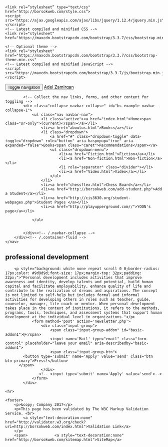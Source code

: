 <!DOCTYPE html>
<html lang="en">
  <head>
    <meta charset="utf-8">
    <meta http-equiv="X-UA-Compatible" content="IE=edge">
    <meta name="viewport" content="width=device-width, initial-scale=1">
    <!-- The above 3 meta tags *must* come first in the head; any other head content must come *after* these tags -->
    <meta name="description" content="">
    <meta name="author" content="">
    <link rel="icon" type="image/png" href="/favicon32x32.png" sizes="32x32">
    <title>Adele Zamirqan</title>

    <link rel=”stylesheet” type="text/css" href="http://borsokweb.com/style.css”>
    <script src="https://ajax.googleapis.com/ajax/libs/jquery/1.12.4/jquery.min.js"></script>
    <!-- Latest compiled and minified CSS -->
    <link rel="stylesheet" href="https://maxcdn.bootstrapcdn.com/bootstrap/3.3.7/css/bootstrap.min.css" 

    <!-- Optional theme -->
    <link rel="stylesheet" href="https://maxcdn.bootstrapcdn.com/bootstrap/3.3.7/css/bootstrap-theme.min.css" 
    <!-- Latest compiled and minified JavaScript -->
    <script src="https://maxcdn.bootstrapcdn.com/bootstrap/3.3.7/js/bootstrap.min.js" </script>

</head>
<body>
    
<nav class="navbar navbar-inverse navbar-fixed-top">
        <div class="container-fluid">
            <!-- Brand and toggle get grouped for better mobile display -->
            <div class="navbar-header">
                <button type="button" class="navbar-toggle collapsed" data-toggle="collapse" data-target="#bs-example-navbar-collapse-1" aria-expanded="false">
                    <span class="sr-only">Toggle navigation</span>
                    <span class="icon-bar"></span>
                    <span class="icon-bar"></span>
                    <span class="icon-bar"></span>
                </button>
                <a class="navbar-brand" href="index.html">Adel Zamirqan</a>
            </div>

            <!-- Collect the nav links, forms, and other content for toggling -->
            <div class="collapse navbar-collapse" id="bs-example-navbar-collapse-1">
                <ul class="nav navbar-nav">
                    <li class="active"><a href="index.html">Home<span class="sr-only">(current)</span></a></li>
                    <li><a href="aboutus.html">Books</a></li>
                    <li class="dropdown">
                        <a href="#" class="dropdown-toggle" data-toggle="dropdown" role="button" aria-haspopup="true" aria-expanded="false">Books<span class="caret">Recommendations</span></a>
                        <ul class="dropdown-menu">
                            <li><a href="Fiction.html">Fiction</a></li>
                            <li><a href="Non-fiction.html">Non-fiction</a></li>
                            <li role="separator" class="divider"></li>
                            <li><a href="Video.html">Video</a></li>
                        </ul>
                    </li>
                    <li><a href="chessflex.html">Chess Board</a></li>
                    <li><a href="http://borsokweb.com/add-student.php">Add a Student</a></li>
                    <li><a href="http://cis3630.org/student-webpages.php">Student Pages </a></li>
                    <li><a href="http://playupperground.com//">YOON's page</a></li>

                </ul>


            </div><!-- /.navbar-collapse -->
        </div><!-- /.container-fluid -->
    </nav>

<!-- Main jumbotron for a primary marketing message or call to action -->
<div style="" class="bigContainer">
    <div class="container">
        <!--<div class="row">
            <div class="col-md-12">
                <img src="Mueed.jpg" alt="Mueed.jpg" class="img-circle imgPrifile">
                <h2>Mueed Kumandan</h2>
                <p> Principles of Web Design </p><br>
                CIS 3630<br>
                Summer-2015 <br>
                <br>
                <p id="description"> Adelya
            </p>-->
        <h1>professional development</h1>

        <p style="background: white none repeat scroll 0 0;border-radius: 17px;color: #9d9d9d;font-size: 17px;margin-top: 32px;padding: 22px;">"Personal development includes activities that improve awareness and identity, develop talents and potential, build human capital and facilitate employability, enhance quality of life and contribute to the realization of dreams and aspirations. The concept is not limited to self-help but includes formal and informal activities for developing others in roles such as teacher, guide, counselor, manager, life coach or mentor. When personal development takes place in the context of institutions, it refers to the methods, programs, tools, techniques, and assessment systems that support human development at the individual level in organizations."</p>
                <form method='post' action='newsletter.php'>
                    <div class="input-group">
                        <span class="input-group-addon" id="basic-addon1">@</span>
                        <input name='Mail' type="email" class="form-control" placeholder="leave your email" aria-describedby="basic-addon1">
                        <span class="input-group-btn">
            <button type='submit' name='Apply' value='send' class="btn btn-primary">Press!</button>
          </span>
                    </div>
                   <!-- <input type='submit' name='Apply' value='send'>-->
                </form>
            </div>
</div>



<div class="container">
    <!-- Example row of columns -->


    <hr>

    <footer>
        <p>&copy; Company 2017</p>
        <p>This page has been validated by The W3C Markup Validation Service. <br>
            <a style="text-decoration:none" href="http://validator.w3.org/check?uri=http://borsokweb.com/index.html">Validation Link</a>
        </p>
        <span>            <a style="text-decoration:none" href="http://borsokweb.com/sitemap.html">SiteMap</a>
</span>
    </footer>
</div> <!-- /container -->




</body>
</html>
